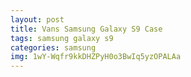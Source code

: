 ```yaml
---
layout: post
title: Vans Samsung Galaxy S9 Case
tags: samsung galaxy s9
categories: samsung
img: 1wY-Wqfr9kkDHZPyH0o3BwIq5yzOPALAa
---
```

